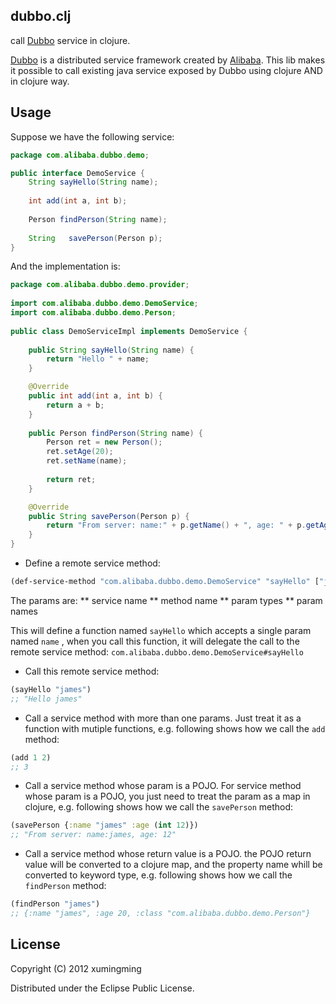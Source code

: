 ## dubbo.clj

call [Dubbo](https://github.com/alibaba/dubbo) service in clojure.

[Dubbo](https://github.com/alibaa/dubbo) is a distributed service framework created by [Alibaba](http://www.alibaba.com). This lib makes it possible to call existing java
service exposed by Dubbo using clojure AND in clojure way.

## Usage

Suppose we have the following service:

``` java
package com.alibaba.dubbo.demo;

public interface DemoService {
    String sayHello(String name);
    
    int add(int a, int b);
    
    Person findPerson(String name);
    
    String   savePerson(Person p);
}
```

And the implementation is:

``` java
package com.alibaba.dubbo.demo.provider;
 
import com.alibaba.dubbo.demo.DemoService;
import com.alibaba.dubbo.demo.Person;
 
public class DemoServiceImpl implements DemoService {
 
    public String sayHello(String name) {
        return "Hello " + name;
    }

    @Override
    public int add(int a, int b) {
        return a + b;
    }
 
    public Person findPerson(String name) {
        Person ret = new Person();
        ret.setAge(20);
        ret.setName(name);
        
        return ret;
    }

    @Override
    public String savePerson(Person p) {
        return "From server: name:" + p.getName() + ", age: " + p.getAge();
    }
}
```

* Define a remote service method:

``` clojure
(def-service-method "com.alibaba.dubbo.demo.DemoService" "sayHello" ["java.lang.String"] ["name"])
```

The params are:
** service name
** method name
** param types
** param names

This will define a function named `sayHello` which accepts a single param named `name` , when you call this function, it will delegate the call to the remote service method: `com.alibaba.dubbo.demo.DemoService#sayHello`

* Call this remote service method:

``` clojure
(sayHello "james")
;; "Hello james"
```

* Call a service method with more than one params.
Just treat it as a function with mutiple functions, e.g. following shows how we call the `add` method:

``` clojure
(add 1 2)
;; 3
```
* Call a service method whose param is a POJO.
For service method whose param is a POJO, you just need to treat the param as a map in clojure, e.g. following shows how we call the `savePerson` method:

``` clojure
(savePerson {:name "james" :age (int 12)})
;; "From server: name:james, age: 12"
```

* Call a service method whose return value is a POJO.
the POJO return value will be converted to a clojure map, and the property name whill be converted to keyword type, e.g. following shows how we call the `findPerson` method:

``` clojure
(findPerson "james")
;; {:name "james", :age 20, :class "com.alibaba.dubbo.demo.Person"}
```

## License

Copyright (C) 2012 xumingming

Distributed under the Eclipse Public License.
